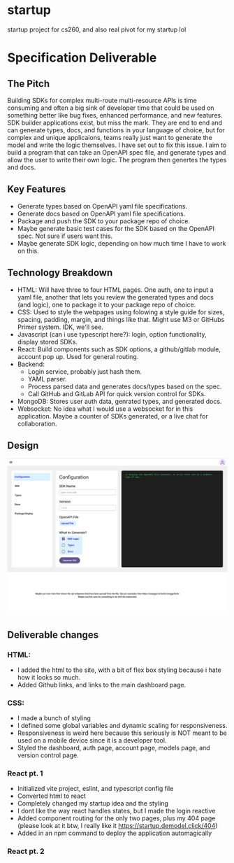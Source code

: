 # startup

startup project for cs260, and also real pivot for my startup lol

# Specification Deliverable

## The Pitch

Building SDKs for complex multi-route multi-resource APIs is time consuming and
often a big sink of developer time that could be used on something better like
bug fixes, enhanced performance, and new features. SDK builder applications
exist, but miss the mark. They are end to end and can generate types, docs, and
functions in your language of choice, but for complex and unique applicaions,
teams really just want to generate the model and write the logic themselves. I
have set out to fix this issue. I aim to build a program that can take an
OpenAPI spec file, and generate types and allow the user to write their own
logic. The program then genertes the types and docs.

## Key Features

-   Generate types based on OpenAPI yaml file specifications.
-   Generate docs based on OpenAPI yaml file specifications.
-   Package and push the SDK to your package repo of choice.
-   Maybe generate basic test cases for the SDK based on the OpenAPI spec. Not
    sure if users want this.
-   Maybe generate SDK logic, depending on how much time I have to work on this.

## Technology Breakdown

-   HTML: Will have three to four HTML pages. One auth, one to input a yaml
    file, another that lets you review the generated types and docs (and logic),
    one to package it to your package repo of choice.
-   CSS: Used to style the webpages using folowing a style guide for sizes,
    spacing, padding, margin, and things like that. Might use M3 or GitHubs
    Primer system. IDK, we'll see.
-   Javascript (can i use typescript here?): login, option functionality,
    display stored SDKs.
-   React: Build components such as SDK options, a github/gitlab module, account
    pop up. Used for general routing.
-   Backend:
    -   Login service, probably just hash them.
    -   YAML parser.
    -   Process parsed data and generates docs/types based on the spec.
    -   Call GitHub and GitLab API for quick version control for SDKs.
-   MongoDB: Stores user auth data, genrated types, and generated docs.
-   Websocket: No idea what I would use a websocket for in this application.
    Maybe a counter of SDKs generated, or a live chat for collaboration.

## Design

![mock-design](design/startup_dashboard.png)

## Deliverable changes

### HTML:

-   I added the html to the site, with a bit of flex box styling because i hate
    how it looks so much.
-   Added Github links, and links to the main dashboard page.

### CSS:

-   I made a bunch of styling
-   I defined some global variables and dynamic scaling for responsiveness.
-   Responsiveness is weird here because this seriously is NOT meant to be used
    on a mobile device since it is a developer tool.
-   Styled the dashboard, auth page, account page, models page, and version
    control page.

### React pt. 1

-   Initialized vite project, eslint, and typescript config file
-   Converted html to react
-   Completely changed my startup idea and the styling
-   I dont like the way react handles states, but I made the login reactive
-   Added component routing for the only two pages, plus my 404 page (please
    look at it btw, I really like it https://startup.demodel.click/404)
-   Added in an npm command to deploy the application automagically

### React pt. 2
